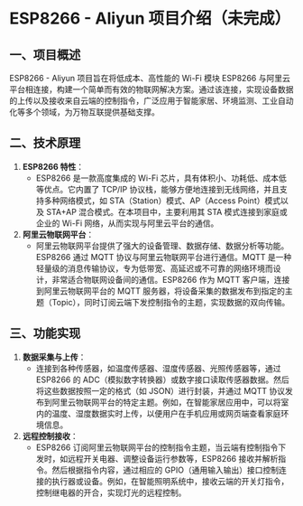 # ESP8266 - Aliyun 项目介绍（未完成）

## 一、项目概述
ESP8266 - Aliyun 项目旨在将低成本、高性能的 Wi-Fi 模块 ESP8266 与阿里云平台相连接，构建一个简单而有效的物联网解决方案。通过该连接，实现设备数据的上传以及接收来自云端的控制指令，广泛应用于智能家居、环境监测、工业自动化等多个领域，为万物互联提供基础支撑。

## 二、技术原理
1. **ESP8266 特性**：
   - ESP8266 是一款高度集成的 Wi-Fi 芯片，具有体积小、功耗低、成本低等优点。它内置了 TCP/IP 协议栈，能够方便地连接到无线网络，并且支持多种网络模式，如 STA（Station）模式、AP（Access Point）模式以及 STA+AP 混合模式。在本项目中，主要利用其 STA 模式连接到家庭或企业的 Wi-Fi 网络，从而实现与阿里云平台的通信。
2. **阿里云物联网平台**：
   - 阿里云物联网平台提供了强大的设备管理、数据存储、数据分析等功能。ESP8266 通过 MQTT 协议与阿里云物联网平台进行通信。MQTT 是一种轻量级的消息传输协议，专为低带宽、高延迟或不可靠的网络环境而设计，非常适合物联网设备间的通信。ESP8266 作为 MQTT 客户端，连接到阿里云物联网平台的 MQTT 服务器，将设备采集的数据发布到指定的主题（Topic），同时订阅云端下发控制指令的主题，实现数据的双向传输。

## 三、功能实现
1. **数据采集与上传**：
   - 连接到各种传感器，如温度传感器、湿度传感器、光照传感器等，通过 ESP8266 的 ADC（模拟数字转换器）或数字接口读取传感器数据。然后将这些数据按照一定的格式（如 JSON）进行封装，并通过 MQTT 协议发布到阿里云物联网平台的特定主题。例如，在智能家居应用中，可以将室内的温度、湿度数据实时上传，以便用户在手机应用或网页端查看家庭环境信息。
2. **远程控制接收**：
   - ESP8266 订阅阿里云物联网平台的控制指令主题，当云端有控制指令下发时，如远程开关电器、调整设备运行参数等，ESP8266 接收并解析指令。然后根据指令内容，通过相应的 GPIO（通用输入输出）接口控制连接的执行器或设备。例如，在智能照明系统中，接收云端的开关灯指令，控制继电器的开合，实现灯光的远程控制。
